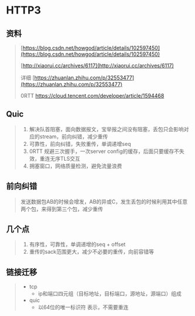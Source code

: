 # HTTP3

## 资料

> [https://blog.csdn.net/howgod/article/details/102597450](https://blog.csdn.net/howgod/article/details/102597450)
>
> [http://xiaorui.cc/archives/6117](http://xiaorui.cc/archives/6117)
>
> 详细 [https://zhuanlan.zhihu.com/p/32553477](https://zhuanlan.zhihu.com/p/32553477)
>
> 0RTT https://cloud.tencent.com/developer/article/1594468

## Quic

> 1. 解决队首阻塞，面向数据报文，宝举报之间没有阻塞，丢包只会影响对应的stream，前向纠错，减少重传
> 2. 可靠性，前向纠错，失败重传，单调递增seq
> 3. 0RTT 规避三次握手，一次server config的缓存，后面只要缓存不失效，重连无序TLS交互
> 4. 拥塞窗口，网络质量检测，避免流量浪费

## 前向纠错

> 发送数据包AB的时候会增发，AB的异或C，发生丢包的时候利用其中任意两个包，来得到第三个包，减少重传

## 几个点

> 1. 有序性，可靠性，单调递增的seq + offset
> 2. 重传的sack范围更大，减少不必要的重传，向前容错等

## 链接迁移

> * tcp
>   * ip和端口四元组（目标地址，目标端口，源地址，源端口）组成
> * quic
>   * 以64位的唯一标识符 表示，不需要重连



